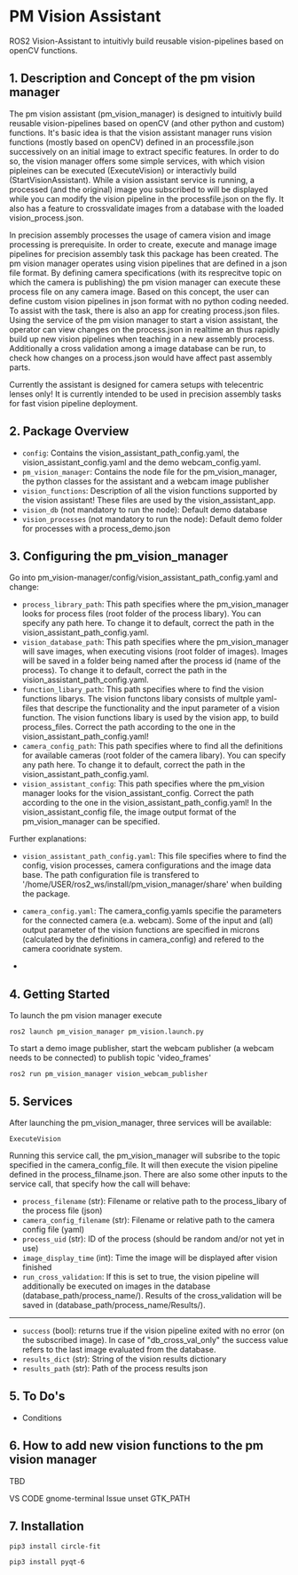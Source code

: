 # PM Vision Assistant
ROS2 Vision-Assistant to intuitivly build reusable vision-pipelines based on openCV functions.
## 1. Description and Concept of the pm vision manager
The pm vision assistant (pm_vision_manager) is designed to intuitivly build reusable vision-pipelines based on openCV (and other python and custom) functions. It's basic idea is that the vision assistant manager runs vision functions (mostly based on openCV) defined in an processfile.json successively on an initial image to extract specific features. In order to do so, the vision manager offers some simple services, with which vision pipleines can be executed (ExecuteVision) or interactivly build (StartVisionAssistant). While a vision assistant service is running, a processed (and the original) image you subscribed to will be displayed while you can modify the vision pipeline in the processfile.json on the fly. It also has a feature to crossvalidate images from a database with the loaded vision_process.json.

In precision assembly processes the usage of camera vision and image processing is prerequisite. In order to create, execute and manage image pipelines for precision assembly task this package has been created. The pm vision manager operates using vision pipelines that are defined in a json file format. By defining camera specifications (with its resprecitve topic on which the camera is publishing) the pm vision manager can execute these process file on any camera image. Based on this concept, the user can define custom vision pipelines in json format with no python coding needed. To assist with the task, there is also an app for creating process.json files. Using the service of the pm vision manager to start a vision assistant, the operator can view changes on the process.json in realtime an thus rapidly build up new vision pipelines when teaching in a new assembly process. Additionally a cross validation among a image database can be run, to check how changes on a process.json would have affect past assembly parts. 

Currently the assistant is designed for camera setups with telecentric lenses only! It is currently intended to be used in precision assembly tasks for fast vision pipeline deployment.

## 2. Package Overview
* `config`: Contains the vision_assistant_path_config.yaml, the vision_assistant_config.yaml and the demo webcam_config.yaml.
* `pm_vision_manager`: Contains the node file for the pm_vision_manager, the python classes for the assistant and a webcam image publisher
* `vision_functions`: Description of all the vision functions supported by the vision assistant! These files are used by the vision_assistant_app.
* `vision_db` (not mandatory to run the node): Default demo database  
* `vision_processes` (not mandatory to run the node): Default demo folder for processes with a process_demo.json

## 3. Configuring the pm_vision_manager

Go into pm_vision-manager/config/vision_assistant_path_config.yaml and change:

* `process_library_path`: This path specifies where the pm_vision_manager looks for process files (root folder of the process libary). You can specify any path here. To change it to default, correct the path in the vision_assistant_path_config.yaml.
* `vision_database_path`: This path specifies where the pm_vision_manager will save images, when executing visions (root folder of images). Images will be saved in a folder being named after the process id (name of the process). To change it to default, correct the path in the vision_assistant_path_config.yaml.
* `function_libary_path`: This path specifies where to find the vision functions libarys. The vision functons libary consists of multple yaml-files that descripe the functionality and the input parameter of a vision function. The vision functions libary is used by the vision app, to build process_files. Correct the path according to the one in the vision_assistant_path_config.yaml!
* `camera_config_path`: This path specifies where to find all the definitions for available cameras (root folder of the camera libary). You can specify any path here. To change it to default, correct the path in the vision_assistant_path_config.yaml.
* `vision_assistant_config`: This path specifies where the pm_vision manager looks for the vision_assistant_config. Correct the path according to the one in the vision_assistant_path_config.yaml! In the vision_assistant_config file, the image output format of the pm_vision_manager can be specified. 

Further explanations:
* `vision_assistant_path_config.yaml`: This file specifies where to find the config, vision processes, camera configurations and the image data base. The path configuration file is transfered to '/home/USER/ros2_ws/install/pm_vision_manager/share' when building the package. 

* `camera_config.yaml`: The camera_config.yamls specifie the parameters for the connected camera (e.a. webcam). Some of the input and (all) output parameter of the vision functions are specified in microns (calculated by the definitions in camera_config) and refered to the camera cooridnate system.
* 
## 4. Getting Started
To launch the pm vision manager execute
```
ros2 launch pm_vision_manager pm_vision.launch.py
```
To start a demo image publisher, start the webcam publisher (a webcam needs to be connected) to publish topic 'video_frames'
```
ros2 run pm_vision_manager vision_webcam_publisher
```
## 5. Services
After launching the pm_vision_manager, three services will be available:
```
ExecuteVision
```
Running this service call, the pm_vision_manager will subsribe to the topic specified in the camera_config_file. It will then execute the vision pipeline defined in the process_filname.json. There are also some other inputs to the service call, that specify how the call will behave:

* `process_filename` (str): Filename or relative path to the process_libary of the process file (json)
* `camera_config_filename` (str): Filename or relative path to the camera config file (yaml)
* `process_uid` (str): ID of the process (should be random and/or not yet in use)
* `image_display_time` (int): Time the image will be displayed after vision finished
* `run_cross_validation`: If this is set to true, the vision pipeline will additionally be executed on images in the database (database_path/process_name/). Results of the cross_validation will be saved in  (database_path/process_name/Results/).
------------------------
* `success` (bool): returns true if the vision pipeline exited with no error (on the subscribed image). In case of "db_cross_val_only" the success value refers to the last image evaluated from the database. 
* `results_dict` (str): String of the vision results dictionary
* `results_path` (str): Path of the process results json

## 5. To Do's
* Conditions

## 6. How to add new vision functions to the pm vision manager
TBD

VS CODE gnome-terminal Issue
unset GTK_PATH

## 7. Installation
`pip3 install circle-fit`

`pip3 install pyqt-6`
